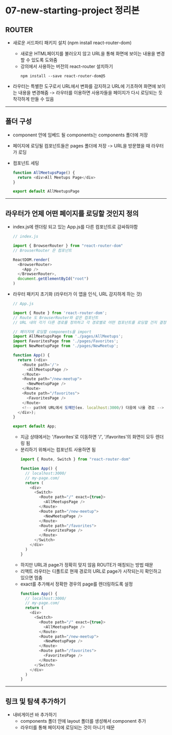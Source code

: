 # 07-new-starting-project 정리본

## ROUTER

- 새로운 서드파티 패키지 설치 (npm install react-router-dom)

  - 새로운 HTML페이지를 불러오지 않고 URL을 통해 화면에 보이는 내용을 변경할 수 있도록 도와줌
  - 강의에서 사용하는 버전의 react-router 설치하기
    ```
    npm install --save react-router-dom@5
    ```

- 라우터는 특별한 도구로서 URL에서 변화를 감지하고 URL에 기초하여 화면에 보이는 내용을 변경해줌
  -> 라우터를 이용하면 사용자들을 페이지가 다시 로딩되는 듯 착각하게 만들 수 있음

---

## 폴더 구성

- component 안에 임베드 될 components는 components 폴더에 저장
- 페이지에 로딩될 컴포넌트들은 pages 폴더에 저장 -> URL을 방문했을 때 라우터가 로딩
- 컴포넌트 세팅

  ```js
  function AllMeetupsPage() {
    return <div>All Meetups Page</div>
  }

  export default AllMeetupsPage
  ```

---

## 라우터가 언제 어떤 페이지를 로딩할 것인지 정의

- index.js에 렌더링 되고 있는 App.js를 다른 컴포넌트로 감싸줘야함

  ```js
  // index.js

  import { BrowserRouter } from "react-router-dom"
  // BrouserRouter 은 컴포넌트

  ReactDOM.render(
    <BrowserRouter>
      <App />
    </BrowserRouter>,
    document.getElementById("root")
  )
  ```

- 라우터 패키지 초기화 (라우터가 이 앱을 인식, URL 감지하게 하는 것)

  ```js
  // App.js

  import { Route } from 'react-router-dom';
  // Route 도 BrouserRouter와 같은 컴포넌트
  // URL 내의 각기 다른 경로를 정의하고 각 경로별로 어떤 컴포넌트를 로딩할 건지 결정

  // 페이지에 로딩할 components을 import
  import AllMeetupsPage from './pages/AllMeetups';
  import FavoritesPage from './pages/Favorites';
  import NewMeetupPage from './pages/NewMeetup';

  function App() {
    return (<div>
  	  <Route path='/'>
        <AllMeetupsPage />
      </Route>
      <Route path="/new-meetup">
        <NewMeetupPage />
      </Route>
      <Route path="/favorites">
        <FavoritesPage />
      </Route>
      <!-- path에 URL에서 도메인(ex. localhost:3000/) 다음에 나올 경로 -->
    </div>);
  }

  export default App;
  ```
  - 지금 상태에서는 '/favorites'로 이동하면 '/', '/favorites'의 화면이 모두 렌더링 됨
  - 분리하기 위해서는 <switch>컴포넌트 사용하면 됨
    ```js
    import { Route, Switch } from "react-router-dom"

    function App() {
      // localhost:3000/
      // my-page.com/
      return (
        <div>
          <Switch>
            <Route path="/" exact={true}>
              <AllMeetupsPage />
            </Route>
            <Route path="/new-meetup">
              <NewMeetupPage />
            </Route>
            <Route path="/favorites">
              <FavoritesPage />
            </Route>
          </Switch>
        </div>
      )
    }
    ```
  - 하지만 URL과 page가 정확히 맞지 않음 ROUTE가 매칭되는 방법 때문
  - 리액트 라우터는 디폴트로 현재 경로의 URL로 page가 시작되는지 확인하고 있으면 멈춤
  - exact를 추가해서 정확한 경우의 page를 렌더링하도록 설정
    ```js
    function App() {
      // localhost:3000/
      // my-page.com/
      return (
        <div>
          <Switch>
            <Route path="/" exact={true}>
              <AllMeetupsPage />
            </Route>
            <Route path="/new-meetup">
              <NewMeetupPage />
            </Route>
            <Route path="/favorites">
              <FavoritesPage />
            </Route>
          </Switch>
        </div>
      )
    }
    ```

---

## 링크 및 탐색 추가하기

- 내비게이션 바 추가하기 
  - components 폴더 안에 layout 폴더를 생성해서 component 추가
  - 라우터를 통해 페이지에 로딩되는 것이 아니기 때문